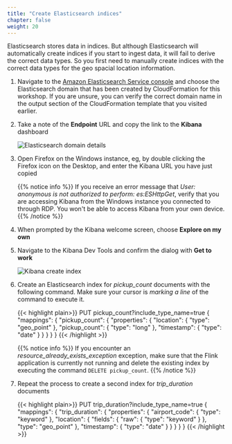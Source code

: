 ```yaml
---
title: "Create Elasticsearch indices"
chapter: false
weight: 20
---
```


Elasticsearch stores data in indices. But although Elasticsearch will automatically create indices if you start to ingest data, it will fail to derive the correct data types. So you first need to manually create indices with the correct data types for the geo spacial location information.

1. Navigate to the [Amazon Elasticsearch Service console](https://console.aws.amazon.com/es/) and choose the Elasticsearch domain that has been created by CloudFormation for this workshop. If you are unsure, you can verify the correct domain name in the output section of the CloudFormation template that you visited earlier.

1. Take a note of the **Endpoint** URL and copy the link to the **Kibana** dashboard

	![Elasticsearch domain details](/images/aes-domain-details.png)

1. Open Firefox on the Windows instance, eg, by double clicking the Firefox icon on the Desktop, and enter the Kibana URL you have just copied

	{{% notice info %}}
If you receive an error message that *User: anonymous is not authorized to perform: es:ESHttpGet*, verify that you are accessing Kibana from the Windows instance you connected to through RDP. You won't be able to access Kibana from your own device.
	{{% /notice %}}

1. When prompted by the Kibana welcome screen, choose **Explore on my own**

1. Navigate to the Kibana Dev Tools and confirm the dialog with **Get to work**

	![Kibana create index](/images/kibana-1-create-index.png)

1. Create an Elasticsearch index for *pickup_count* documents with the following command. Make sure your cursor is *marking a line* of the command to execute it.

	{{< highlight plain>}}
PUT pickup_count?include_type_name=true
{
  "mappings": {
    "pickup_count": {
      "properties": {
        "location": {
          "type": "geo_point"
        },
        "pickup_count": {
          "type": "long"
        },
        "timestamp": {
          "type": "date"
        }
      }
    }
  }
}
{{< /highlight >}}


	{{% notice info %}}
If you encounter an *resource_already_exists_exception* exception, make sure that the Flink application is currently not running and delete the existing index by executing the command `DELETE pickup_count`.
	{{% /notice %}}

1. Repeat the process to create a second index for *trip_duration* documents

	{{< highlight plain>}}
PUT trip_duration?include_type_name=true
{
  "mappings": {
    "trip_duration": {
      "properties": {
        "airport_code": {
          "type": "keyword"
        },
        "location": {
          "fields": {
            "raw": {
              "type": "keyword"
            }
          },
          "type": "geo_point"
        },
        "timestamp": {
          "type": "date"
        }
      }
    }
  }
}
{{< /highlight >}}

